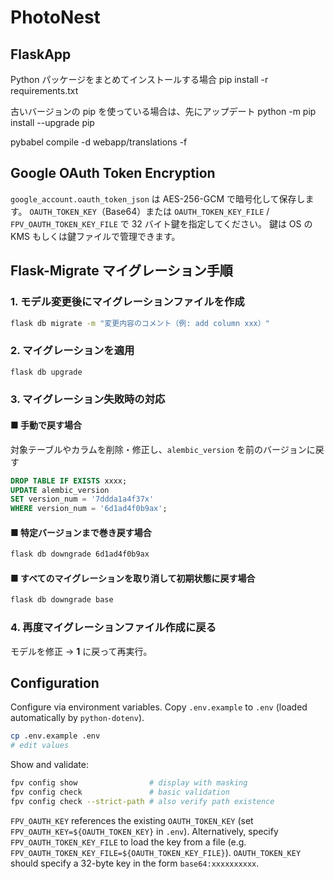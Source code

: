 # PhotoNest
## FlaskApp

Python パッケージをまとめてインストールする場合
pip install -r requirements.txt

古いバージョンの pip を使っている場合は、先にアップデート
python -m pip install --upgrade pip

pybabel compile -d webapp/translations -f



## Google OAuth Token Encryption

`google_account.oauth_token_json` は AES-256-GCM で暗号化して保存します。
`OAUTH_TOKEN_KEY`（Base64）または `OAUTH_TOKEN_KEY_FILE` / `FPV_OAUTH_TOKEN_KEY_FILE` で 32 バイト鍵を指定してください。
鍵は OS の KMS もしくは鍵ファイルで管理できます。

## Flask-Migrate マイグレーション手順

### 1. モデル変更後にマイグレーションファイルを作成

```bash
flask db migrate -m "変更内容のコメント（例: add column xxx）"
```

### 2. マイグレーションを適用

```bash
flask db upgrade
```


### 3. マイグレーション失敗時の対応

#### ■ 手動で戻す場合

対象テーブルやカラムを削除・修正し、`alembic_version` を前のバージョンに戻す

```sql
DROP TABLE IF EXISTS xxxx;
UPDATE alembic_version 
SET version_num = '7ddda1a4f37x' 
WHERE version_num = '6d1ad4f0b9ax';
```

#### ■ 特定バージョンまで巻き戻す場合

```bash
flask db downgrade 6d1ad4f0b9ax
```

#### ■ すべてのマイグレーションを取り消して初期状態に戻す場合

```bash
flask db downgrade base
```


### 4. 再度マイグレーションファイル作成に戻る

モデルを修正 → **1** に戻って再実行。


## Configuration

Configure via environment variables. Copy `.env.example` to `.env` (loaded automatically by `python-dotenv`).

```bash
cp .env.example .env
# edit values
```

Show and validate:

```bash
fpv config show                # display with masking
fpv config check               # basic validation
fpv config check --strict-path # also verify path existence
```

`FPV_OAUTH_KEY` references the existing `OAUTH_TOKEN_KEY` (set `FPV_OAUTH_KEY=${OAUTH_TOKEN_KEY}` in `.env`). Alternatively, specify `FPV_OAUTH_TOKEN_KEY_FILE` to load the key from a file (e.g. `FPV_OAUTH_TOKEN_KEY_FILE=${OAUTH_TOKEN_KEY_FILE}`). `OAUTH_TOKEN_KEY` should specify a 32-byte key in the form `base64:xxxxxxxxxx`.

